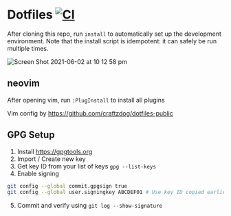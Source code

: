 # Dotfiles [![CI](https://github.com/arjunkomath/dotfiles/actions/workflows/build.yml/badge.svg?branch=master)](https://github.com/arjunkomath/dotfiles/actions/workflows/build.yml)

After cloning this repo, run `install` to automatically set up the development environment. Note that the install script is idempotent: it can safely be run multiple times.

![Screen Shot 2021-06-02 at 10 12 58 pm](https://user-images.githubusercontent.com/2555067/120477967-b23eeb00-c3ef-11eb-806c-6f091b9ff5a0.png)

## neovim

After opening vim, run `:PlugInstall` to install all plugins

Vim config by https://github.com/craftzdog/dotfiles-public

## GPG Setup

1. Install https://gpgtools.org
2. Import / Create new key
3. Get key ID from your list of keys `gpg --list-keys`
4. Enable signing
```sh
git config --global commit.gpgsign true
git config --global user.signingkey ABCDEF01 # Use key ID copied earlier
```
5. Commit and verify using `git log --show-signature`
